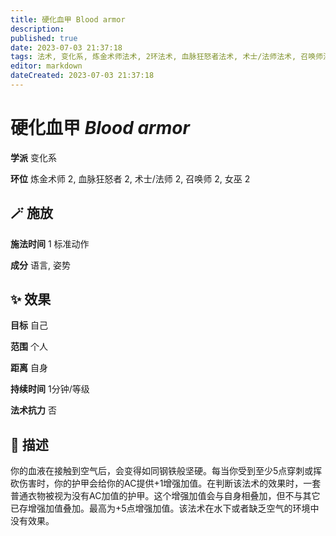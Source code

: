 ```yaml
---
title: 硬化血甲 Blood armor
description: 
published: true
date: 2023-07-03 21:37:18
tags: 法术, 变化系, 炼金术师法术, 2环法术, 血脉狂怒者法术, 术士/法师法术, 召唤师法术, 女巫法术
editor: markdown
dateCreated: 2023-07-03 21:37:18
---
```


# **硬化血甲** *Blood armor*

**学派** 变化系 

**环位** 炼金术师 2, 血脉狂怒者 2, 术士/法师 2, 召唤师 2, 女巫 2

## 🪄 施放

**施法时间** 1 标准动作

**成分** 语言, 姿势

## ✨ 效果 

**目标** 自己 

**范围** 个人

**距离** 自身  

**持续时间** 1分钟/等级 

**法术抗力** 否

## 📖 描述

你的血液在接触到空气后，会变得如同钢铁般坚硬。每当你受到至少5点穿刺或挥砍伤害时，你的护甲会给你的AC提供+1增强加值。在判断该法术的效果时，一套普通衣物被视为没有AC加值的护甲。这个增强加值会与自身相叠加，但不与其它已存增强加值叠加。最高为+5点增强加值。该法术在水下或者缺乏空气的环境中没有效果。
    